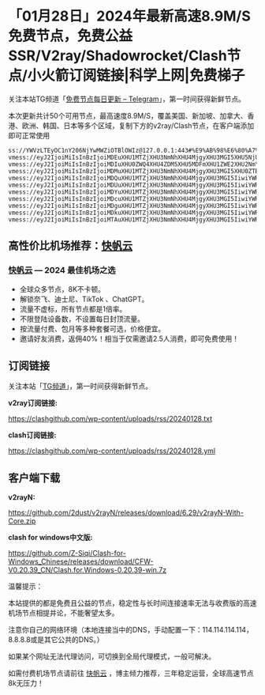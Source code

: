 # 「01月28日」2024年最新高速8.9M/S免费节点，免费公益SSR/V2ray/Shadowrocket/Clash节点/小火箭订阅链接|科学上网|免费梯子
关注本站TG频道「[免费节点每日更新 – Telegram](https://t.me/s/v2raydailyupdate)」，第一时间获得新鲜节点。

本次更新共计50个可用节点，最高速度8.9M/S，覆盖美国、新加坡、加拿大、香港、欧洲、韩国、日本等多个区域，复制下方的v2ray/Clash节点，在客户端添加即可正常使用

```
ss://YWVzLTEyOC1nY206NjYwMWZiOTBlOWIz@127.0.0.1:443#%E9%AB%98%E6%80%A7%E4%BB%B7%E6%AF%94%E6%9C%BA%E5%9C%BA%3Ahttps%3A%2F%2Fkfcloud.xyz
vmess://eyJ2IjoiMiIsInBzIjoiMDEuXHU1MTZjXHU3NmNhXHU4MjgyXHU3MGI5XHU5NjUwXHU5MDFmIiwiYWRkIjoiMS5jaGxteGZjankudG9wIiwicG9ydCI6IjQ0MyIsImlkIjoiM2I4OWY4ODItMGMzZi00MTQ0LTgxMWQtOTFmY2U3YWIzYzA1IiwiYWlkIjoiMCIsIm5ldCI6IndzIiwidHlwZSI6Im5vbmUiLCJob3N0IjoiaDE5NS1mci5reG5uLmV1Lm9yZyIsInBhdGgiOiJcL0QyNnh2ZHFVZENwdnZQVHo0UiIsInRscyI6InRscyIsInNuaSI6ImgxOTUtZnIua3hubi5ldS5vcmcifQ==
vmess://eyJ2IjoiMiIsInBzIjoiMDIuXHU0ZWQ4XHU4ZDM5XHU5MDFmXHU1ZWE2XHU2NmY0XHU1ZmViIiwiYWRkIjoieXguMnRvd2RheXMubGluayIsInBvcnQiOiI0NDMiLCJpZCI6IjNiODlmODgyLTBjM2YtNDE0NC04MTFkLTkxZmNlN2FiM2MwNSIsImFpZCI6IjAiLCJuZXQiOiJ3cyIsInR5cGUiOiJub25lIiwiaG9zdCI6ImgxNTgtZnIua3hubi5ldS5vcmciLCJwYXRoIjoiXC9EMjZ4dmRxVWRDcHZ2UFR6NFIiLCJ0bHMiOiJ0bHMiLCJzbmkiOiJoMTU4LWZyLmt4bm4uZXUub3JnIn0=
vmess://eyJ2IjoiMiIsInBzIjoiMDMuXHU1MTZjXHU3NmNhXHU4MjgyXHU3MGI5XHU0ZTBkXHU3YTMzXHU1YjlhIiwiYWRkIjoiY2ZpcC5oZXJveS5ldS5vcmciLCJwb3J0IjoiNDQzIiwiaWQiOiIzYjg5Zjg4Mi0wYzNmLTQxNDQtODExZC05MWZjZTdhYjNjMDUiLCJhaWQiOiIwIiwibmV0Ijoid3MiLCJ0eXBlIjoibm9uZSIsImhvc3QiOiJoMTk2LWZyLmt4bm4uZXUub3JnIiwicGF0aCI6IlwvRDI2eHZkcVVkQ3B2dlBUejRSIiwidGxzIjoidGxzIiwic25pIjoiaDE5Ni1mci5reG5uLmV1Lm9yZyJ9
vmess://eyJ2IjoiMiIsInBzIjoiMDQuXHU1MTZjXHU3NmNhXHU4MjgyXHU3MGI5IiwiYWRkIjoiY2ZpcGR4Lmhlcm95LmV1Lm9yZyIsInBvcnQiOiI0NDMiLCJpZCI6IjNiODlmODgyLTBjM2YtNDE0NC04MTFkLTkxZmNlN2FiM2MwNSIsImFpZCI6IjAiLCJuZXQiOiJ3cyIsInR5cGUiOiJub25lIiwiaG9zdCI6ImgxNzEtZnIua3hubi5ldS5vcmciLCJwYXRoIjoiXC9EMjZ4dmRxVWRDcHZ2UFR6NFIiLCJ0bHMiOiJ0bHMiLCJzbmkiOiJoMTcxLWZyLmt4bm4uZXUub3JnIn0=
vmess://eyJ2IjoiMiIsInBzIjoiMDUuXHU1MTZjXHU3NmNhXHU4MjgyXHU3MGI5IiwiYWRkIjoiY2YtY2RuLnRpa3Rva2Nsb3VkLnRvcCIsInBvcnQiOiI0NDMiLCJpZCI6IjNiODlmODgyLTBjM2YtNDE0NC04MTFkLTkxZmNlN2FiM2MwNSIsImFpZCI6IjAiLCJuZXQiOiJ3cyIsInR5cGUiOiJub25lIiwiaG9zdCI6ImgxMzgtZnIua3hubi5ldS5vcmciLCJwYXRoIjoiXC9EMjZ4dmRxVWRDcHZ2UFR6NFIiLCJ0bHMiOiJ0bHMiLCJzbmkiOiJoMTM4LWZyLmt4bm4uZXUub3JnIn0=
vmess://eyJ2IjoiMiIsInBzIjoiMDYuXHU1MTZjXHU3NmNhXHU4MjgyXHU3MGI5IiwiYWRkIjoiY2xhc2guaXAubWVuZ2oudGsiLCJwb3J0IjoiNDQzIiwiaWQiOiIzYjg5Zjg4Mi0wYzNmLTQxNDQtODExZC05MWZjZTdhYjNjMDUiLCJhaWQiOiIwIiwibmV0Ijoid3MiLCJ0eXBlIjoibm9uZSIsImhvc3QiOiJoMTgyLWZyMi5reG5uLmV1Lm9yZyIsInBhdGgiOiJcL0QyNnh2ZHFVZENwdnZQVHo0UiIsInRscyI6InRscyIsInNuaSI6ImgxODItZnIyLmt4bm4uZXUub3JnIn0=
vmess://eyJ2IjoiMiIsInBzIjoiMDcuXHU1MTZjXHU3NmNhXHU4MjgyXHU3MGI5IiwiYWRkIjoic2djZG4ucmFpc2VzLnRvcCIsInBvcnQiOiI0NDMiLCJpZCI6IjNiODlmODgyLTBjM2YtNDE0NC04MTFkLTkxZmNlN2FiM2MwNSIsImFpZCI6IjAiLCJuZXQiOiJ3cyIsInR5cGUiOiJub25lIiwiaG9zdCI6ImgxMDktZnIyLmt4bm4uZXUub3JnIiwicGF0aCI6IlwvRDI2eHZkcVVkQ3B2dlBUejRSIiwidGxzIjoidGxzIiwic25pIjoiaDEwOS1mcjIua3hubi5ldS5vcmcifQ==
vmess://eyJ2IjoiMiIsInBzIjoiMDguXHU1MTZjXHU3NmNhXHU4MjgyXHU3MGI5IiwiYWRkIjoicHIud3l2cHMudG9wIiwicG9ydCI6IjQ0MyIsImlkIjoiM2I4OWY4ODItMGMzZi00MTQ0LTgxMWQtOTFmY2U3YWIzYzA1IiwiYWlkIjoiMCIsIm5ldCI6IndzIiwidHlwZSI6Im5vbmUiLCJob3N0IjoiaDE0OC1mcjIua3hubi5ldS5vcmciLCJwYXRoIjoiXC9EMjZ4dmRxVWRDcHZ2UFR6NFIiLCJ0bHMiOiJ0bHMiLCJzbmkiOiJoMTQ4LWZyMi5reG5uLmV1Lm9yZyJ9
vmess://eyJ2IjoiMiIsInBzIjoiMDkuXHU1MTZjXHU3NmNhXHU4MjgyXHU3MGI5IiwiYWRkIjoia3IwMS5udHRray5jb20iLCJwb3J0IjoiNDQzIiwiaWQiOiIzYjg5Zjg4Mi0wYzNmLTQxNDQtODExZC05MWZjZTdhYjNjMDUiLCJhaWQiOiIwIiwibmV0Ijoid3MiLCJ0eXBlIjoibm9uZSIsImhvc3QiOiJoMTMwLWZyMi5reG5uLmV1Lm9yZyIsInBhdGgiOiJcL0QyNnh2ZHFVZENwdnZQVHo0UiIsInRscyI6InRscyIsInNuaSI6ImgxMzAtZnIyLmt4bm4uZXUub3JnIn0=
vmess://eyJ2IjoiMiIsInBzIjoiMTAuXHU1MTZjXHU3NmNhXHU4MjgyXHU3MGI5IiwiYWRkIjoidDIuc2hlbnl1bTN1OC50b3AiLCJwb3J0IjoiNDQzIiwiaWQiOiIzYjg5Zjg4Mi0wYzNmLTQxNDQtODExZC05MWZjZTdhYjNjMDUiLCJhaWQiOiIwIiwibmV0Ijoid3MiLCJ0eXBlIjoibm9uZSIsImhvc3QiOiJoMTQwLWZyMi5reG5uLmV1Lm9yZyIsInBhdGgiOiJcL0QyNnh2ZHFVZENwdnZQVHo0UiIsInRscyI6InRscyIsInNuaSI6ImgxNDAtZnIyLmt4bm4uZXUub3JnIn0=

```

## 高性价比机场推荐：<a href="https://v2raya.eu.org/#/register?code=srOLpruw" target="_blank">快帆云</a>

### [快帆云](https://kfcloud.xyz/#/register?code=srOLpruw) — 2024 最佳机场之选

- 全球众多节点，8K不卡顿。
- 解锁奈飞、迪士尼、TikTok 、ChatGPT。
- 流量不虚标，所有节点都是1倍率。
- 不限登陆设备数，不设置每日封顶流量。
- 按流量付费、包月等多种套餐可选，价格便宜。
- 邀请好友消费，返佣40%！相当于仅需邀请2.5人消费，即可免费使用！

## 订阅链接

关注本站「[TG频道](https://t.me/s/v2raydailyupdate)」，第一时间获得新鲜节点。

**v2ray订阅链接:**

https://clashgithub.com/wp-content/uploads/rss/20240128.txt

**clash订阅链接:**

https://clashgithub.com/wp-content/uploads/rss/20240128.yml

## 客户端下载

**v2rayN:**

https://github.com/2dust/v2rayN/releases/download/6.29/v2rayN-With-Core.zip

**clash for windows中文版:**

https://github.com/Z-Siqi/Clash-for-Windows_Chinese/releases/download/CFW-V0.20.39_CN/Clash.for.Windows-0.20.39-win.7z

温馨提示：

本站提供的都是免费且公益的节点，稳定性与长时间连接速率无法与收费版的高速机场节点相提并论，不能奢望太多。

注意你自己的网络环境（本地连接当中的DNS，手动配置一下：114.114.114.114，8.8.8.8或是其它公共的DNS。）

如果某个网址无法代理访问，可切换到全局代理模式，一般可解决。

如需付费机场节点请前往 [快帆云](https://kfcloud.xyz/#/register?code=srOLpruw) ，博主倾力推荐，三年稳定运营，全球高速节点8k无压力！